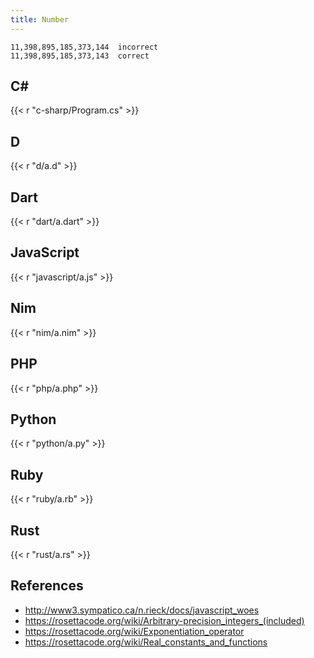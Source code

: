 ```yaml
---
title: Number
---
```


~~~
11,398,895,185,373,144	incorrect
11,398,895,185,373,143	correct
~~~

## C#

{{< r "c-sharp/Program.cs" >}}

## D

{{< r "d/a.d" >}}

## Dart

{{< r "dart/a.dart" >}}

## JavaScript

{{< r "javascript/a.js" >}}

## Nim

{{< r "nim/a.nim" >}}

## PHP

{{< r "php/a.php" >}}

## Python

{{< r "python/a.py" >}}

## Ruby

{{< r "ruby/a.rb" >}}

## Rust

{{< r "rust/a.rs" >}}

## References

- <http://www3.sympatico.ca/n.rieck/docs/javascript_woes>
- <https://rosettacode.org/wiki/Arbitrary-precision_integers_(included)>
- <https://rosettacode.org/wiki/Exponentiation_operator>
- <https://rosettacode.org/wiki/Real_constants_and_functions>
